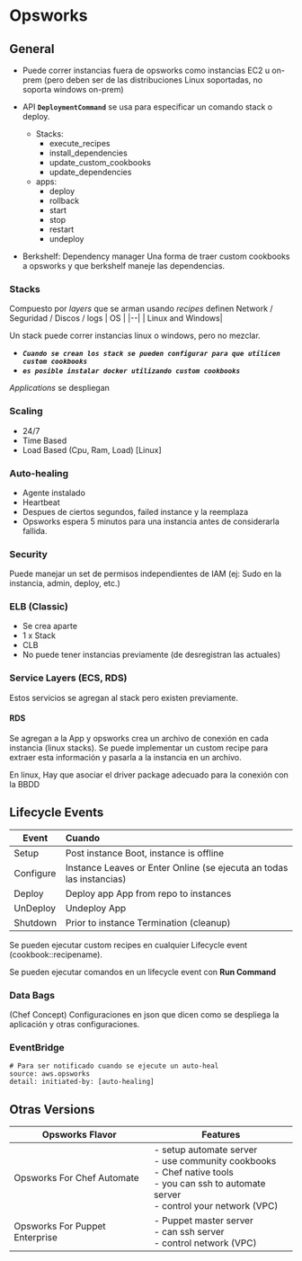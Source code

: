 # Opsworks

## General

- Puede correr instancias fuera de opsworks como instancias EC2 u on-prem (pero deben ser de las distribuciones Linux soportadas, no soporta windows on-prem)

- API **`DeploymentCommand`** se usa para especificar un comando stack o deploy.
    - Stacks:
        - execute_recipes
        - install_dependencies
        - update_custom_cookbooks
        - update_dependencies 
    - apps:
        - deploy
        - rollback
        - start
        - stop
        - restart
        - undeploy 

- Berkshelf: Dependency manager Una forma de traer custom cookbooks a opsworks y que berkshelf maneje las dependencias.


### Stacks 

Compuesto por *layers* que se arman usando *recipes* definen Network / Seguridad / Discos / logs
| OS |
|--|
| Linux and Windows|

Un stack puede correr instancias linux o windows, pero no mezclar.

- **_`Cuando se crean los stack se pueden configurar para que utilicen custom cookbooks`_**
- **_`es posible instalar docker utilizando custom cookbooks`_**

*Applications* se despliegan

### Scaling
- 24/7
- Time Based
- Load Based (Cpu, Ram, Load) [Linux] 



### Auto-healing
- Agente instalado
- Heartbeat
- Despues de ciertos segundos, failed instance y la reemplaza
- Opsworks espera 5 minutos para una instancia antes de considerarla fallida.

### Security

Puede manejar un set de permisos independientes de IAM (ej: Sudo en la instancia, admin, deploy, etc.)

### ELB (Classic)

- Se crea aparte
- 1 x Stack
- CLB
- No puede tener instancias previamente (de desregistran las actuales)

### Service Layers (ECS, RDS)

Estos servicios se agregan al stack pero existen previamente.

#### RDS

Se agregan a la App y opsworks crea un archivo de conexión en cada instancia (linux stacks). Se puede implementar un custom recipe para extraer esta información y pasarla a la instancia en un archivo.

En linux, Hay que asociar el driver package adecuado para la conexión con la BBDD

## Lifecycle Events

Event | Cuando | 
--- | :--- 
Setup | Post instance Boot, instance is offline
Configure | Instance Leaves or Enter Online (se ejecuta an todas las instancias)
Deploy | Deploy app App from repo to instances
UnDeploy | Undeploy App
Shutdown | Prior to instance Termination (cleanup)

Se pueden ejecutar custom recipes en cualquier Lifecycle event (cookbook::recipename). 

Se pueden ejecutar comandos en un lifecycle event con **Run Command**

### Data Bags

(Chef Concept) Configuraciones en json que dicen como se despliega la aplicación y otras configuraciones.


### EventBridge 
    # Para ser notificado cuando se ejecute un auto-heal
    source: aws.opsworks
    detail: initiated-by: [auto-healing]


## Otras Versions

| Opsworks Flavor | Features 
|--| --
| Opsworks For Chef Automate|  - setup automate server <br> - use community cookbooks <br> - Chef native tools <br> - you can ssh to automate server <br> - control your network (VPC)|
| Opsworks For Puppet Enterprise | - Puppet master server <br> - can ssh server <br> - control network (VPC)
